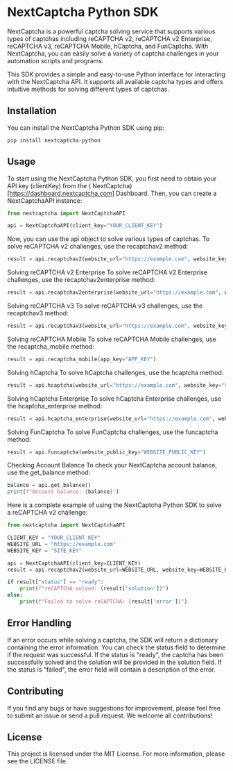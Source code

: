 # NextCaptcha Python SDK
NextCaptcha is a powerful captcha solving service that supports various types of captchas including reCAPTCHA v2,
reCAPTCHA v2 Enterprise, reCAPTCHA v3, reCAPTCHA Mobile, hCaptcha, and FunCaptcha. With NextCaptcha, you can easily
solve a variety of captcha challenges in your automation scripts and programs.

This SDK provides a simple and easy-to-use Python interface for interacting with the NextCaptcha API. It supports all
available captcha types and offers intuitive methods for solving different types of captchas.

## Installation

You can install the NextCaptcha Python SDK using pip:

```shell
pip install nextcaptcha-python
```

## Usage

To start using the NextCaptcha Python SDK, you first need to obtain your API key (clientKey) from the (
NextCaptcha)[https://dashboard.nextcaptcha.com] Dashboard. Then, you can create a NextCaptchaAPI instance:

```python
from nextcaptcha import NextCaptchaAPI

api = NextCaptchaAPI(client_key="YOUR_CLIENT_KEY")
```

Now, you can use the api object to solve various types of captchas.
To solve reCAPTCHA v2 challenges, use the recaptchav2 method:

```python
result = api.recaptchav2(website_url="https://example.com", website_key="SITE_KEY")
```

Solving reCAPTCHA v2 Enterprise
To solve reCAPTCHA v2 Enterprise challenges, use the recaptchav2enterprise method:

```python
result = api.recaptchav2enterprise(website_url="https://example.com", website_key="SITE_KEY")
```

Solving reCAPTCHA v3
To solve reCAPTCHA v3 challenges, use the recaptchav3 method:

```python
result = api.recaptchav3(website_url="https://example.com", website_key="SITE_KEY")
```

Solving reCAPTCHA Mobile
To solve reCAPTCHA Mobile challenges, use the recaptcha_mobile method:

```python
result = api.recaptcha_mobile(app_key="APP_KEY")
```

Solving hCaptcha
To solve hCaptcha challenges, use the hcaptcha method:

```python
result = api.hcaptcha(website_url="https://example.com", website_key="SITE_KEY")
```

Solving hCaptcha Enterprise
To solve hCaptcha Enterprise challenges, use the hcaptcha_enterprise method:

```python
result = api.hcaptcha_enterprise(website_url="https://example.com", website_key="SITE_KEY")
```

Solving FunCaptcha
To solve FunCaptcha challenges, use the funcaptcha method:

```python
result = api.funcaptcha(website_public_key="WEBSITE_PUBLIC_KEY")
```

Checking Account Balance
To check your NextCaptcha account balance, use the get_balance method:

```python
balance = api.get_balance()
print(f"Account balance: {balance}")
```

Here is a complete example of using the NextCaptcha Python SDK to solve a reCAPTCHA v2 challenge:

```python
from nextcaptcha import NextCaptchaAPI

CLIENT_KEY = "YOUR_CLIENT_KEY"
WEBSITE_URL = "https://example.com"
WEBSITE_KEY = "SITE_KEY"

api = NextCaptchaAPI(client_key=CLIENT_KEY)
result = api.recaptchav2(website_url=WEBSITE_URL, website_key=WEBSITE_KEY)

if result["status"] == "ready":
    print(f"reCAPTCHA solved: {result['solution']}")
else:
    print(f"Failed to solve reCAPTCHA: {result['error']}")
```

## Error Handling

If an error occurs while solving a captcha, the SDK will return a dictionary containing the error information. You can
check the status field to determine if the request was successful. If the status is "ready", the captcha has been
successfully solved and the solution will be provided in the solution field. If the status is "failed", the error field
will contain a description of the error.

## Contributing

If you find any bugs or have suggestions for improvement, please feel free to submit an issue or send a pull request. We
welcome all contributions!

## License

This project is licensed under the MIT License. For more information, please see the LICENSE file.


